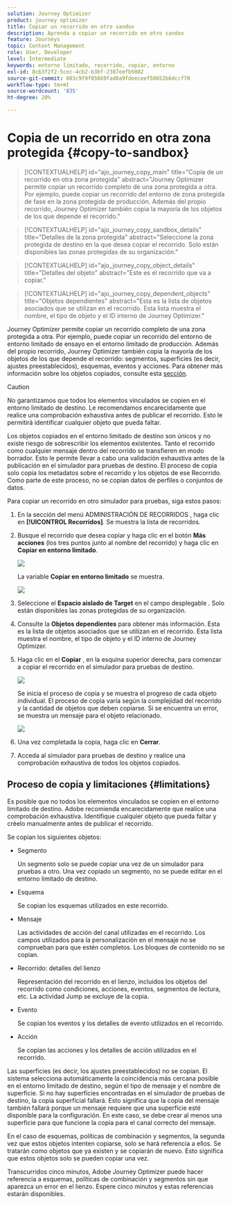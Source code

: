 ```yaml
---
solution: Journey Optimizer
product: journey optimizer
title: Copiar un recorrido en otro sandox
description: Aprenda a copiar un recorrido en otro sandox
feature: Journeys
topic: Content Management
role: User, Developer
level: Intermediate
keywords: entorno limitado, recorrido, copiar, entorno
exl-id: 8c63f2f2-5cec-4cb2-b3bf-2387eefb5002
source-git-commit: 803c9f9f05669fad0a9fdeeceef58652b6dccf70
workflow-type: tm+mt
source-wordcount: '835'
ht-degree: 20%

---
```


# Copia de un recorrido en otra zona protegida {#copy-to-sandbox}

>[!CONTEXTUALHELP]
>id="ajo_journey_copy_main"
>title="Copia de un recorrido en otra zona protegida"
>abstract="Journey Optimizer permite copiar un recorrido completo de una zona protegida a otra. Por ejemplo, puede copiar un recorrido del entorno de zona protegida de fase en la zona protegida de producción. Además del propio recorrido, Journey Optimizer también copia la mayoría de los objetos de los que depende el recorrido."

>[!CONTEXTUALHELP]
>id="ajo_journey_copy_sandbox_details"
>title="Detalles de la zona protegida"
>abstract="Seleccione la zona protegida de destino en la que desea copiar el recorrido. Solo están disponibles las zonas protegidas de su organización."

>[!CONTEXTUALHELP]
>id="ajo_journey_copy_object_details"
>title="Detalles del objeto"
>abstract="Este es el recorrido que va a copiar."

>[!CONTEXTUALHELP]
>id="ajo_journey_copy_dependent_objects"
>title="Objetos dependientes"
>abstract="Esta es la lista de objetos asociados que se utilizan en el recorrido. Esta lista muestra el nombre, el tipo de objeto y el ID interno de Journey Optimizer."

Journey Optimizer permite copiar un recorrido completo de una zona protegida a otra. Por ejemplo, puede copiar un recorrido del entorno de entorno limitado de ensayo en el entorno limitado de producción. Además del propio recorrido, Journey Optimizer también copia la mayoría de los objetos de los que depende el recorrido: segmentos, superficies (es decir, ajustes preestablecidos), esquemas, eventos y acciones. Para obtener más información sobre los objetos copiados, consulte esta [sección](#limitations).

>[!CAUTION]
>
>No garantizamos que todos los elementos vinculados se copien en el entorno limitado de destino. Le recomendamos encarecidamente que realice una comprobación exhaustiva antes de publicar el recorrido. Esto le permitirá identificar cualquier objeto que pueda faltar.

Los objetos copiados en el entorno limitado de destino son únicos y no existe riesgo de sobrescribir los elementos existentes. Tanto el recorrido como cualquier mensaje dentro del recorrido se transfieren en modo borrador. Esto le permite llevar a cabo una validación exhaustiva antes de la publicación en el simulador para pruebas de destino. El proceso de copia solo copia los metadatos sobre el recorrido y los objetos de ese Recorrido. Como parte de este proceso, no se copian datos de perfiles o conjuntos de datos.

Para copiar un recorrido en otro simulador para pruebas, siga estos pasos:

1. En la sección del menú ADMINISTRACIÓN DE RECORRIDOS , haga clic en **[!UICONTROL Recorridos]**. Se muestra la lista de recorridos.

2. Busque el recorrido que desea copiar y haga clic en el botón **Más acciones** (los tres puntos junto al nombre del recorrido) y haga clic en **Copiar en entorno limitado**.

   ![](assets/copy-sandbox1.png)

   La variable **Copiar en entorno limitado** se muestra.

   ![](assets/copy-sandbox2.png)

3. Seleccione el **Espacio aislado de Target** en el campo desplegable . Solo están disponibles las zonas protegidas de su organización.

4. Consulte la **Objetos dependientes** para obtener más información. Esta es la lista de objetos asociados que se utilizan en el recorrido. Esta lista muestra el nombre, el tipo de objeto y el ID interno de Journey Optimizer.

5. Haga clic en el **Copiar** , en la esquina superior derecha, para comenzar a copiar el recorrido en el simulador para pruebas de destino.

   ![](assets/copy-sandbox3.png)

   Se inicia el proceso de copia y se muestra el progreso de cada objeto individual. El proceso de copia varía según la complejidad del recorrido y la cantidad de objetos que deben copiarse. Si se encuentra un error, se muestra un mensaje para el objeto relacionado.

   ![](assets/copy-sandbox4.png)

6. Una vez completada la copia, haga clic en **Cerrar**.

7. Acceda al simulador para pruebas de destino y realice una comprobación exhaustiva de todos los objetos copiados.

## Proceso de copia y limitaciones {#limitations}

Es posible que no todos los elementos vinculados se copien en el entorno limitado de destino. Adobe recomienda encarecidamente que realice una comprobación exhaustiva. Identifique cualquier objeto que pueda faltar y créelo manualmente antes de publicar el recorrido.

Se copian los siguientes objetos:

* Segmento

   Un segmento solo se puede copiar una vez de un simulador para pruebas a otro. Una vez copiado un segmento, no se puede editar en el entorno limitado de destino.

* Esquema

   Se copian los esquemas utilizados en este recorrido.

* Mensaje

   Las actividades de acción del canal utilizadas en el recorrido. Los campos utilizados para la personalización en el mensaje no se comprueban para que estén completos. Los bloques de contenido no se copian.

* Recorrido: detalles del lienzo

   Representación del recorrido en el lienzo, incluidos los objetos del recorrido como condiciones, acciones, eventos, segmentos de lectura, etc. La actividad Jump se excluye de la copia.

* Evento

   Se copian los eventos y los detalles de evento utilizados en el recorrido.

* Acción

   Se copian las acciones y los detalles de acción utilizados en el recorrido.

Las superficies (es decir, los ajustes preestablecidos) no se copian. El sistema selecciona automáticamente la coincidencia más cercana posible en el entorno limitado de destino, según el tipo de mensaje y el nombre de superficie. Si no hay superficies encontradas en el simulador de pruebas de destino, la copia superficial fallará. Esto significa que la copia del mensaje también fallará porque un mensaje requiere que una superficie esté disponible para la configuración. En este caso, se debe crear al menos una superficie para que funcione la copia para el canal correcto del mensaje.

En el caso de esquemas, políticas de combinación y segmentos, la segunda vez que estos objetos intenten copiarse, solo se hará referencia a ellos. Se tratarán como objetos que ya existen y se copiarán de nuevo. Esto significa que estos objetos solo se pueden copiar una vez.

Transcurridos cinco minutos, Adobe Journey Optimizer puede hacer referencia a esquemas, políticas de combinación y segmentos sin que aparezca un error en el lienzo. Espere cinco minutos y estas referencias estarán disponibles.
